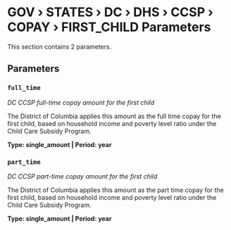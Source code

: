 # GOV › STATES › DC › DHS › CCSP › COPAY › FIRST_CHILD Parameters

This section contains 2 parameters.

## Parameters

### `full_time`
*DC CCSP full-time copay amount for the first child*

The District of Columbia applies this amount as the full time copay for the first child, based on household income and poverty level ratio under the Child Care Subsidy Program.

**Type: single_amount | Period: year**


### `part_time`
*DC CCSP part-time copay amount for the first child*

The District of Columbia applies this amount as the part time copay for the first child, based on household income and poverty level ratio under the Child Care Subsidy Program.

**Type: single_amount | Period: year**

